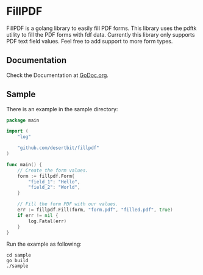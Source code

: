 # FillPDF

FillPDF is a golang library to easily fill PDF forms. This library uses the pdftk utility to fill the PDF forms with fdf data.
Currently this library only supports PDF text field values. Feel free to add support to more form types.


## Documentation 

Check the Documentation at [GoDoc.org](https://godoc.org/github.com/desertbit/fillpdf).


## Sample

There is an example in the sample directory:

```go
package main

import (
	"log"

	"github.com/desertbit/fillpdf"
)

func main() {
	// Create the form values.
	form := fillpdf.Form{
		"field_1": "Hello",
		"field_2": "World",
	}

	// Fill the form PDF with our values.
	err := fillpdf.Fill(form, "form.pdf", "filled.pdf", true)
	if err != nil {
		log.Fatal(err)
	}
}
```

Run the example as following:

```
cd sample
go build
./sample
```